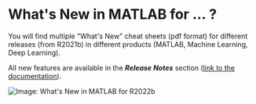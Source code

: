 # What's New in MATLAB for ... ?

You will find multiple "What's New" cheat sheets (pdf format) for different releases (from R2021b) in different products (MATLAB, Machine Learning, Deep Learning).  

All new features are available in the ***Release Notes*** section ([link to the documentation](https://www.mathworks.com/help/matlab/release-notes.html)).   

![Image: What's New in MATLAB for R2022b]()  

